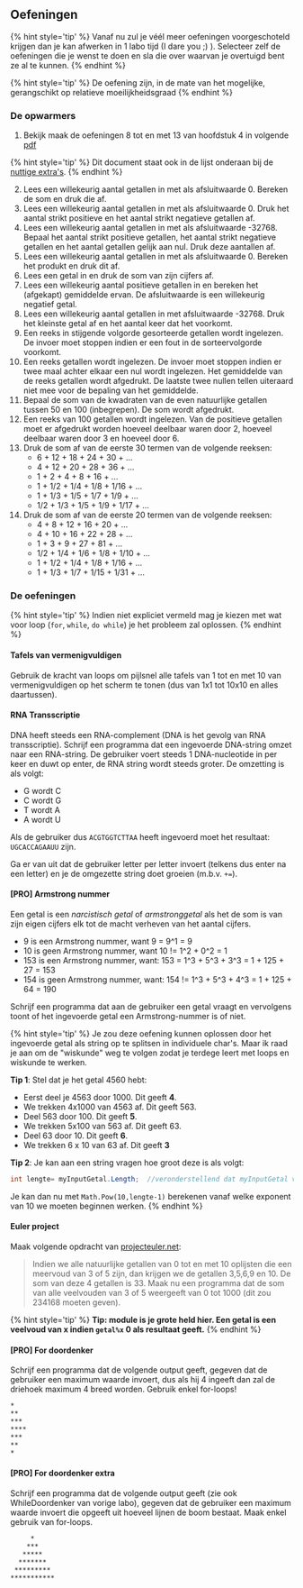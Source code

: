 ## Oefeningen

{% hint style='tip' %}
Vanaf nu zul je véél meer oefeningen voorgeschoteld krijgen dan je kan afwerken in 1 labo tijd (I dare you ;) ). Selecteer zelf de oefeningen die je wenst te doen en sla die over waarvan je overtuigd bent ze al te kunnen. 
{% endhint %}

{% hint style='tip' %}
De oefening zijn, in de mate van het mogelijke, gerangschikt op relatieve moeilijkheidsgraad
{% endhint %}

### De opwarmers
1. Bekijk maak de oefeningen 8 tot en met 13 van hoofdstuk 4 in volgende [pdf](../assets/docs/oefenvragen2010.pdf) 

{% hint style='tip' %}
Dit document staat ook in de lijst onderaan bij de [nuttige extra's](../_intro/nuttigeextras.md).
{% endhint %}

2.	Lees een willekeurig aantal getallen in met als afsluitwaarde 0. Bereken de som en druk die af.
3.	Lees een willekeurig aantal getallen in met als afsluitwaarde 0. Druk het aantal strikt positieve en het aantal strikt negatieve getallen af.
4.	Lees een willekeurig aantal getallen in met als afsluitwaarde -32768. Bepaal het aantal strikt positieve getallen, het aantal strikt negatieve getallen en het aantal getallen gelijk aan nul. Druk deze aantallen af.
5.	Lees een willekeurig aantal getallen in met als afsluitwaarde 0. Bereken het produkt en druk dit af.
6.	 Lees een getal in en druk de som van zijn cijfers af.
7.	Lees een willekeurig aantal positieve getallen in en bereken het (afgekapt) gemiddelde ervan. De afsluitwaarde is een willekeurig negatief getal.
8.	Lees een willekeurig aantal getallen in met afsluitwaarde -32768. Druk het kleinste getal af en het aantal keer dat het voorkomt.
9.	Een reeks in stijgende volgorde gesorteerde getallen wordt ingelezen. De invoer moet stoppen indien er een fout in de sorteervolgorde voorkomt.
10.	Een reeks getallen wordt ingelezen. De invoer moet stoppen indien er twee maal achter elkaar een nul wordt ingelezen. Het gemiddelde van de reeks getallen wordt afgedrukt. De laatste twee nullen tellen uiteraard niet mee voor de bepaling van het gemiddelde.
11.	Bepaal de som van de kwadraten van de even natuurlijke getallen tussen 50 en 100 (inbegrepen). De som wordt afgedrukt.
12.	Een reeks van 100 getallen wordt ingelezen. Van de positieve getallen moet er afgedrukt worden hoeveel deelbaar waren door 2, hoeveel deelbaar waren door 3 en hoeveel door 6.
13.	Druk de som af van de eerste 30 termen van de volgende reeksen:
     * 6 + 12 + 18 + 24 + 30 + ...
     * 4 + 12 + 20 + 28 + 36 + ...
     * 1 + 2 + 4 + 8 + 16 + ...
     * 1 + 1/2 + 1/4 + 1/8 + 1/16 + ...
     * 1 + 1/3 + 1/5 + 1/7 + 1/9 + ...
     * 1/2 + 1/3 + 1/5 + 1/9 + 1/17 + ...
14.	Druk de som af van de eerste 20 termen van de volgende reeksen:
     * 4 + 8 + 12 + 16 + 20 + ...
     * 4 + 10 + 16 + 22 + 28 + ...
     * 1 + 3 + 9 + 27 + 81 + ...
     * 1/2 + 1/4 + 1/6 + 1/8 + 1/10 + ...
     * 1 + 1/2 + 1/4 + 1/8 + 1/16 + ...
     * 1 + 1/3 + 1/7 + 1/15 + 1/31 + ...





### De oefeningen

{% hint style='tip' %}
Indien niet expliciet vermeld mag je kiezen met wat voor loop (``for``, ``while``, ``do while``) je het probleem zal oplossen.
{% endhint %}
>
#### Tafels van vermenigvuldigen
Gebruik de kracht van loops om pijlsnel alle tafels van 1 tot en met 10 van vermenigvuldigen op het scherm te tonen (dus van 1x1 tot 10x10 en alles daartussen).

#### RNA Transscriptie

DNA heeft steeds een RNA-complement (DNA is het gevolg van RNA transscriptie). Schrijf een programma dat een ingevoerde DNA-string omzet naar een RNA-string. De gebruiker voert steeds 1 DNA-nucleotide in per keer en duwt op enter, de RNA string wordt steeds groter.
De omzetting is als volgt:
* G wordt C
* C wordt G
* T wordt A
* A wordt U

Als de gebruiker dus ``ACGTGGTCTTAA`` heeft ingevoerd moet het resultaat: ``UGCACCAGAAUU`` zijn. 

Ga er van uit dat de gebruiker letter per letter invoert (telkens dus enter na een letter) en je de omgezette string doet groeien (m.b.v. ``+=``).

#### [PRO] Armstrong nummer
Een getal is een *narcistisch getal* of *armstronggetal* als het de som is van zijn eigen cijfers elk tot de macht verheven van het aantal cijfers.

* 9 is een Armstrong nummer, want 9 = 9^1 = 9
* 10 is geen Armstrong nummer, want 10 != 1^2 + 0^2 = 1
* 153 is een  Armstrong nummer, want: 153 = 1^3 + 5^3 + 3^3 = 1 + 125 + 27 = 153
* 154 is geen  Armstrong nummer, want: 154 != 1^3 + 5^3 + 4^3 = 1 + 125 + 64 = 190

Schrijf een programma dat aan de gebruiker een getal vraagt en vervolgens toont of het ingevoerde getal een Armstrong-nummer is of niet.

{% hint style='tip' %}
Je zou deze oefening kunnen oplossen door het ingevoerde getal als string op te splitsen in individuele char's. Maar ik raad je aan om de "wiskunde" weg te volgen zodat je terdege leert met loops en wiskunde te werken.

**Tip 1**: Stel dat je het getal 4560 hebt:

* Eerst deel je 4563 door 1000. Dit geeft **4**. 
* We trekken 4x1000 van 4563 af. Dit geeft 563.
* Deel 563 door 100. Dit geeft **5**.
* We trekken 5x100 van 563 af. Dit geeft 63.
* Deel 63 door 10. Dit geeft **6**.
* We trekken 6 x 10 van 63 af. Dit geeft **3**

**Tip 2**:
Je kan aan een string vragen hoe groot deze is als volgt:

```csharp
int lengte= myInputGetal.Length;  //veronderstellend dat myInputGetal van het type string is
```
Je kan dan nu met ``Math.Pow(10,lengte-1)`` berekenen vanaf welke exponent van 10 we moeten beginnen werken.
{% endhint %}

#### Euler project
Maak volgende opdracht van [projecteuler.net](http://projecteuler.net):
>Indien we alle natuurlijke getallen van 0 tot en met 10 oplijsten die een meervoud van 3 of 5 zijn, dan krijgen we de getallen 3,5,6,9 en 10. De som van deze 4 getallen is 33.
Maak nu een programma dat de som van alle veelvouden van 3 of 5 weergeeft van 0 tot 1000 (dit zou 234168 moeten geven).

{% hint style='tip' %}
**Tip: module is je grote held hier. Een getal is een veelvoud van x indien ``getal%x`` 0 als resultaat geeft.**
{% endhint %}

#### [PRO] For doordenker 
Schrijf een programma dat de volgende output geeft, gegeven dat de gebruiker een maximum waarde invoert, dus als hij 4 ingeeft dan zal de driehoek maximum 4 breed worden. Gebruik enkel for-loops!
```
*
**
***
****
***
**
*
```

#### [PRO] For doordenker extra
Schrijf een programma dat de volgende output geeft  (zie ook WhileDoordenker van vorige labo), gegeven dat de gebruiker een maximum waarde invoert die opgeeft uit hoeveel lijnen de boom bestaat. Maak enkel gebruik van for-loops.
```
     *
    ***
   *****
  *******
 *********
***********
```
